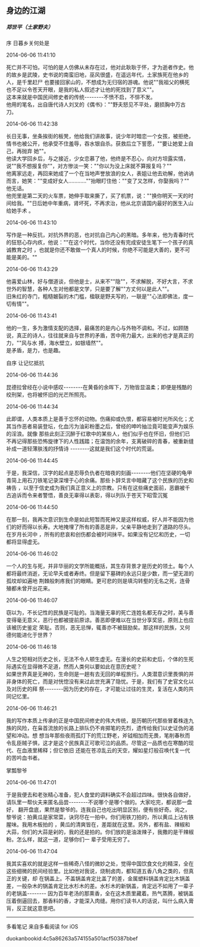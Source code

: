 ## 身边的江湖

##### 郑世平（土家野夫）

序 日暮乡关何处是

2014-06-06 11:41:10

死亡并不可怕，可怕的是人仿佛从未存在过，他对此耿耿于怀，才为逝者作史。他的故乡是武陵，史书说的南蛮旧地，巫风很盛，在遥远年代，土家族死在他乡的人，是千里赶尸
也要接回家山的，不想成为无归宿的游魂。他说""我祖父的横死也不足以令苍天开眼，是我的私人叙述才让他的死找到了意义""。  
这本来就是中国民间修史者的传统--------不愤不启，不悱不发。  
他用的笔名，出自唐代诗人刘叉的《偶书》：""野夫怒见不平处，磨损胸中万古刀。

2014-06-06 11:42:38

长日无事，坐条挨街的板凳，他给我们讲故事，说少年时暗恋一个女孩，被拒绝，情书也被公开，他承受不住羞辱，吞水银自杀。获救后立下誓愿，""要让她爱上自己，再抛弃
她""。  
他读大学回乡后，与之接近，少女恋慕了他，他终是不忍心，向对方坦露实情，说""我不想报复你""，对方惨淡一笑：""你以为没上床就不算报复吗？""  
他离家远走，再回来她成了一个在当地声誉放浪的女人，表姐让他去劝解，他讷讷而言，她笑：""变成好女人…………""抬眼盯住他：""变了又怎样，你娶我吗？""  
他无话。  
他兜里是第二天的火车票，她伸手取来撕了，买了机票，说：""换你明天一天的时间给我。""日后她中年重病，肾坏死，不再求治，他从北京请国内最好的医生入山给她手术
。

2014-06-06 11:43:10

写作是一种反抗，对抗外界的恶，也对抗自己内心的黑暗。多年来，他为青春时代的狂怒心存内疚，他说：""在这个时代，当你还没有完成安徒生笔下一个孩子的真诚教育之时
，也就是你还不敢做一个真人的时候，你绝不可能是大善的，更不可能是美的。""

2014-06-06 11:43:29

他喜爱山林，好与僧道谈，但他是士，从来不""隐""，不求解脱，不好大言，不求世外的智慧，各种人生对他都是文学，只是要了解""方丈何以是此人""。  
旧朱红的寺门，粗糙皴裂的木门槛，楹联是野夫写的，一联是""心法即佛法，度一切有情""。

2014-06-06 11:43:41

他的一生，多为激情支配的选择，最痛苦的是内心与外物不调和。不过，如顾随说，真正的诗人，往往就来自与世界的矛盾，苦中用力最大，出来的也才是真正的力，""风与水
搏，海水壁立，如银墙然""。  
是矛盾，是力，也是趣。

自序 让记忆抵抗

2014-06-06 11:44:36

昆德拉曾经在小说中感叹--------在黄昏的余晖下，万物皆显温柔；即便是残酷的绞刑架，也将被怀旧的光芒所照亮。

2014-06-06 11:44:34

此即谓，人类本质上是善于忘怀的动物。伤痛抑或仇恨，都容易被时光所风化；尤其当作恶者易装登坛，化血污为油彩粉墨之后，曾经的呻吟抽泣竟可能变声为娱乐的淫浪。就像
那些此刻正沉醉于红歌中的某些人，他们似乎也在怀旧，但他们已不再记得那些恐怖旋律下的人性践踏；在温饱的余年，支离破碎的青春，被重新缝补成一道轻薄肤浅的抒情诗
--------这就是我们这个时代的荒诞。

2014-06-06 11:44:45

于是，我深信，汉字的起点是忍辱负仇者在暗夜的刻画--------他们在坚硬的龟甲青简上用石刀铁笔记录深埋于心的余痛。那些卜辞爻言中暗藏了这个民族的历史和祷告
，以至于信史成为我们真正意义上的宗教。只有在这些痛史面前，恶霸被千古追诉而令来者警悟，善良无辜得以表彰，得以列队于苍天下昭雪沉冤

2014-06-06 11:44:50

在那一刻，我再次意识到生命是如此短暂而死神又是这样权威，好人并不能因为他们的好而得以长寿。大地掩埋了所有的善恶是非，父亲平静地走到了道路的尽头。在岁月长河中
，所有的悲哀和创伤都会被时间抹平。如果没有记忆和历史，一切都将显得虚无。

2014-06-06 11:46:02

一个人的生与死，并非华丽的文学所能概括，其生存背景才是历史的领土。每个人都将最终消逝，无论早夭或者寿终。但是留下墓碑的永远只是少数，而一望无涯的孤坟却如遍地
荆棘般刺疼我们的眼睛。更可悲的则是填沟转壑的无名之死，连骨殖都未曾开出花来。

2014-06-06 11:46:07

窃以为，不长记性的民族是可耻的。当海量无辜的死亡连姓名都无存之时，美与善变得毫无意义，恶行也都被提前原谅。善恶即便难以在当世分享奖惩，原则上也应该被历史鉴定
荣耻。否则，恶无忌惮，辄善亦不被鼓励矣。那这样的民族，又何德何能进化于世界？

2014-06-06 11:46:18

人生之短相对历史之长，无法不令人顿生虚无。在漫长的史前和史后，个体的生死际遇实在显得微不足道，然而人类何以要如此在意历史呢？  
如果世界真是无神的，生命则是一趟有去无回的单程旅行。人类潜意识里畏惧的并非身体的死亡，而是对恍惚没有来过此世充满了隐忧。于是，我们有了史官文化以及对历史的拜
祭--------因为历史的存在，才可能让过往的生灵，复活在人类的共同记忆里。

2014-06-06 11:46:21

我的写作本质上传承的正是中国民间修史的伟大传统，是历朝历代那些冒着株连九族的风险，在枭首流放的长路上排队仍不肯掷笔的先烈，遗传给我们以史证伪的渴望和冲动。想
想当年那些夜雨孤灯下的荒江野老，斧钺相加而无畏，笔削春秋而令乱臣贼子惧，这才是这个民族真正可歌可泣的品质。尽管这一品质也在寒酷的现代、在血液里稀释；但它依旧
还能在苍凉乱云的天空，耀如星灯般召唤代复一代的苦吟血书者。

掌瓢黎爷

2014-06-06 11:47:01

于是我便去和老张精心准备，犯人食堂的调料确实不会超过四味。很快各自做好，请队里一帮伙夫来匿名品尝--------不说哪个是哪个做的。大家吃完，都说那一盘好，
翻开盘底，果然是黎爷的。连我自己也吃出明显区别，便有些好奇。询之，黎爷说：拍黄瓜是家常菜，诀窍尽在一拍中。你们用铁刀拍的，所以黄瓜上沾有铁腥味。我用木板拍的
，黄瓜的清爽皆在，差距就在这里。另外，都有盐、辣椒和大蒜，你们的大蒜是剁的，我的还是拍的。你们放的是油泼辣子，我撒的是干辣椒粉。怎么样，就这一道，足够你们一
辈子受用无穷了。

2014-06-06 11:47:04

我其实喜欢的就是这样一些稀奇八怪的微妙之处，觉得中国饮食文化的精深，全在这些细微的民间经验里。比如他对我说，烧制卤肉，都知道五香八角之类的，但真正的关键，却
在锅盖上。不盖锅盖肯定比盖了的差，金属塑料锅盖肯定比木锅盖差，一般杂木的锅盖肯定比水杉木的差。水杉木的新锅盖，肯定远不如用了一辈子的老锅盖--------
因为百年老汤的那熏香，全在这木质里藏着。热气蒸腾，被锅盖压着倒逼回去，那香料的香，才能深入肉缝。用你们读书人的话说，叫什么病入膏肓，反正就这意思吧。

* * *

多看笔记 来自多看阅读 for iOS

duokanbookid:4c5a86263a574155a501acf50387bbef

